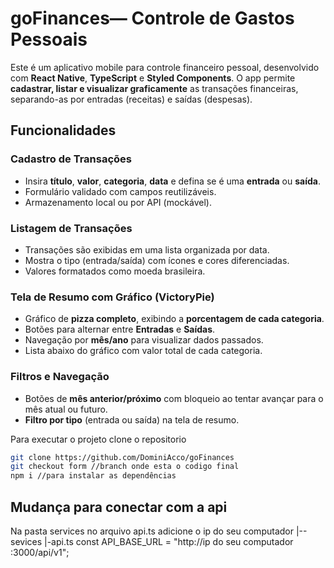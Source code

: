 #  goFinances— Controle de Gastos Pessoais

Este é um aplicativo mobile para controle financeiro pessoal, desenvolvido com **React Native**, **TypeScript** e **Styled Components**. O app permite **cadastrar, listar e visualizar graficamente** as transações financeiras, separando-as por entradas (receitas) e saídas (despesas).

## Funcionalidades

###  Cadastro de Transações
- Insira **título**, **valor**, **categoria**, **data** e defina se é uma **entrada** ou **saída**.
- Formulário validado com campos reutilizáveis.
- Armazenamento local ou por API (mockável).

###  Listagem de Transações
- Transações são exibidas em uma lista organizada por data.
- Mostra o tipo (entrada/saída) com ícones e cores diferenciadas.
- Valores formatados como moeda brasileira.

###  Tela de Resumo com Gráfico (VictoryPie)
- Gráfico de **pizza completo**, exibindo a **porcentagem de cada categoria**.
- Botões para alternar entre **Entradas** e **Saídas**.
- Navegação por **mês/ano** para visualizar dados passados.
- Lista abaixo do gráfico com valor total de cada categoria.

###  Filtros e Navegação
- Botões de **mês anterior/próximo** com bloqueio ao tentar avançar para o mês atual ou futuro.
- **Filtro por tipo** (entrada ou saída) na tela de resumo.



Para executar o projeto 
clone o repositorio
````bash
git clone https://github.com/DominiAcco/goFinances
git checkout form //branch onde esta o codigo final
npm i //para instalar as dependências

````
## Mudança  para conectar com a api 
Na pasta services no arquivo api.ts adicione o ip do seu computador 
|--sevices
    |-api.ts
const API_BASE_URL = "http://ip do seu computador :3000/api/v1";
